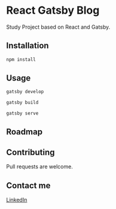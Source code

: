 # React Gatsby Blog

Study Project based on React and Gatsby.

## Installation

```bash
npm install
```

## Usage

```bash
gatsby develop
```

```bash
gatsby build
```

```bash
gatsby serve
```

## Roadmap

## Contributing

Pull requests are welcome.

## Contact me

<a href="https://www.linkedin.com/in/jeancampos/"> LinkedIn</a>
